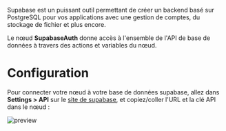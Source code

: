 Supabase est un puissant outil permettant de créer un backend basé sur PostgreSQL pour vos applications avec une gestion de comptes, du stockage de fichier et plus encore.

Le nœud **SupabaseAuth** donne accès à l'ensemble de l'API de base de données à travers des actions et variables du nœud.

# Configuration

Pour connecter votre nœud à votre base de données supabase, allez dans **Settings > API** sur le [site de supabase](https://app.supabase.com/), et copiez/coller l'URL et la clé API dans le nœud :

![preview](/documentation/nodes/supabaseAuth/config.png)
